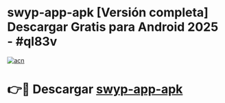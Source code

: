 # swyp-app-apk  [Versión completa] Descargar Gratis para Android 2025 - #ql83v

[![acn](https://github.com/user-attachments/assets/0f9c940e-d8b0-45ae-aac7-cd30a18b3e1c)](https://apps.freeplayer.one?title=swyp-app-apk&ref=9F)

# 👉🔴 Descargar [swyp-app-apk](https://apps.freeplayer.one?title=swyp-app-apk&ref=9F)